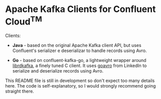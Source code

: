 Apache Kafka Clients for Confluent Cloud<sup>TM</sup>
=====================================================

Clients:

- **Java** - based on the original Apache Kafka client API, but uses
Confluent's serializer e deserializar to handle records using Avro.

- **Go** - based on confluent-kafka-go, a lightweight wrapper around
[librdkafka](https://github.com/edenhill/librdkafka), a finely tuned C
client. It uses [goavro](github.com/linkedin/goavro) from LinkedIn to
serialize and deserialize records using Avro.

This README file is still in development so don't expect too many details here. The code is self-explanatory, so I would strongly recommend going straight there.
